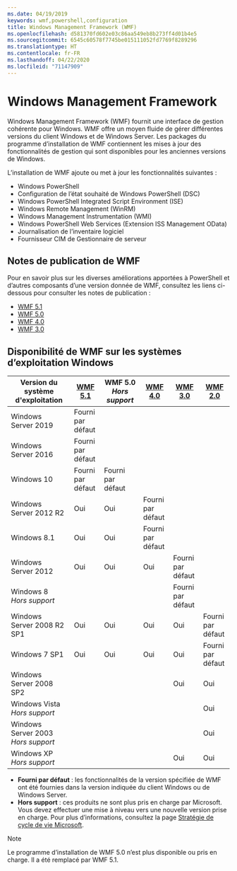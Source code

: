```yaml
---
ms.date: 04/19/2019
keywords: wmf,powershell,configuration
title: Windows Management Framework (WMF)
ms.openlocfilehash: d581370fd602e03c86aa549eb8b273ff4d01b4e5
ms.sourcegitcommit: 6545c60578f7745be015111052fd7769f8289296
ms.translationtype: HT
ms.contentlocale: fr-FR
ms.lasthandoff: 04/22/2020
ms.locfileid: "71147909"
---
```

# <a name="windows-management-framework"></a>Windows Management Framework

Windows Management Framework (WMF) fournit une interface de gestion cohérente pour Windows. WMF offre un moyen fluide de gérer différentes versions du client Windows et de Windows Server. Les packages du programme d’installation de WMF contiennent les mises à jour des fonctionnalités de gestion qui sont disponibles pour les anciennes versions de Windows.

L’installation de WMF ajoute ou met à jour les fonctionnalités suivantes :

- Windows PowerShell
- Configuration de l’état souhaité de Windows PowerShell (DSC)
- Windows PowerShell Integrated Script Environment (ISE)
- Windows Remote Management (WinRM)
- Windows Management Instrumentation (WMI)
- Windows PowerShell Web Services (Extension ISS Management OData)
- Journalisation de l’inventaire logiciel
- Fournisseur CIM de Gestionnaire de serveur

## <a name="wmf-release-notes"></a>Notes de publication de WMF

Pour en savoir plus sur les diverses améliorations apportées à PowerShell et d’autres composants d’une version donnée de WMF, consultez les liens ci-dessous pour consulter les notes de publication :

- [WMF 5.1](whats-new/release-notes.md#wmf-51-changes)
- [WMF 5.0](whats-new/release-notes.md#wmf-50-changes)
- [WMF 4.0](https://download.microsoft.com/download/3/D/6/3D61D262-8549-4769-A660-230B67E15B25/Windows%20Management%20Framework%204%200%20Release%20Notes.docx)
- [WMF 3.0](https://download.microsoft.com/download/E/7/6/E76850B8-DA6E-4FF5-8CCE-A24FC513FD16/WMF%203%20Release%20Notes.docx)

## <a name="wmf-availability-across-windows-operating-systems"></a>Disponibilité de WMF sur les systèmes d’exploitation Windows

|        Version du système d'exploitation         | [WMF 5.1][]  | WMF 5.0<br>*Hors support* | [WMF 4.0][]  | [WMF 3.0][]  | [WMF 2.0][]  |
| --------------------------------------- | ------------ | --------------------------- | ------------ | ------------ | ------------ |
| Windows Server 2019                     | Fourni par défaut |                             |              |              |              |
| Windows Server 2016                     | Fourni par défaut |                             |              |              |              |
| Windows 10                              | Fourni par défaut | Fourni par défaut                |              |              |              |
| Windows Server 2012 R2                  | Oui          | Oui                         | Fourni par défaut |              |              |
| Windows 8.1                             | Oui          | Oui                         | Fourni par défaut |              |              |
| Windows Server 2012                     | Oui          | Oui                         | Oui          | Fourni par défaut |              |
| Windows 8<br>*Hors support*           |              |                             |              | Fourni par défaut |              |
| Windows Server 2008 R2 SP1              | Oui          | Oui                         | Oui          | Oui          | Fourni par défaut |
| Windows 7 SP1                           | Oui          | Oui                         | Oui          | Oui          | Fourni par défaut |
| Windows Server 2008 SP2                 |              |                             |              | Oui          | Oui          |
| Windows Vista<br>*Hors support*       |              |                             |              |              | Oui          |
| Windows Server 2003<br>*Hors support* |              |                             |              |              | Oui          |
| Windows XP<br>*Hors support*          |              |                             |              | Oui          | Oui          |

- **Fourni par défaut** : les fonctionnalités de la version spécifiée de WMF ont été fournies dans la version indiquée du client Windows ou de Windows Server.
- **Hors support** : ces produits ne sont plus pris en charge par Microsoft. Vous devez effectuer une mise à niveau vers une nouvelle version prise en charge. Pour plus d’informations, consultez la page [Stratégie de cycle de vie Microsoft][].

> [!NOTE]
> Le programme d’installation de WMF 5.0 n’est plus disponible ou pris en charge. Il a été remplacé par WMF 5.1.

[Stratégie de cycle de vie Microsoft]: https://support.microsoft.com/lifecycle
[WMF 5.1]: https://aka.ms/wmf51download
[WMF 4.0]: https://aka.ms/wmf4download
[WMF 3.0]: https://aka.ms/wmf3download
[WMF 2.0]: https://aka.ms/wmf2download
